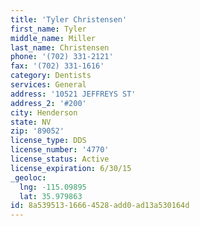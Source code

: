 ```yaml
---
title: 'Tyler Christensen'
first_name: Tyler
middle_name: Miller
last_name: Christensen
phone: '(702) 331-2121'
fax: '(702) 331-1616'
category: Dentists
services: General
address: '10521 JEFFREYS ST'
address_2: '#200'
city: Henderson
state: NV
zip: '89052'
license_type: DDS
license_number: '4770'
license_status: Active
license_expiration: 6/30/15
_geoloc:
  lng: -115.09895
  lat: 35.979863
id: 8a539513-1666-4528-add0-ad13a530164d
---
```

